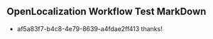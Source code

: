 ## OpenLocalization Workflow Test MarkDown
* af5a83f7-b4c8-4e79-8639-a4fdae2ff413 thanks!

<!--HONumber=Sep16_HO1-->


